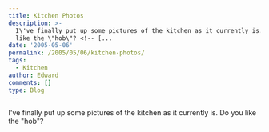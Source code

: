 ```yaml
---
title: Kitchen Photos
description: >-
  I\'ve finally put up some pictures of the kitchen as it currently is. Do you
  like the \"hob\"? <!-- [...
date: '2005-05-06'
permalink: /2005/05/06/kitchen-photos/
tags:
  - Kitchen
author: Edward
comments: []
type: Blog
---
```


I\'ve finally put up some pictures of the kitchen as it currently is. Do
you like the \"hob\"?

<!-- [  
 ![Almost
Done](https://tarrant.org.uk/d/407-2/kitchenalmost.jpg?g2_GALLERYSID=e5e1dddb92e367838451623a9b041b95)][1] -->



[1]: https://tarrant.org.uk/v/kitchen/kitchenalmost/
